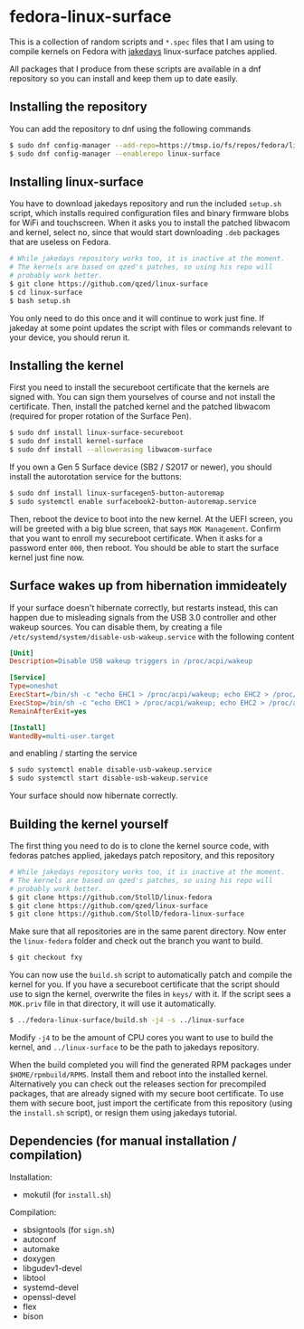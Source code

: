 # fedora-linux-surface
This is a collection of random scripts and `*.spec` files that I am using to
compile kernels on Fedora with [jakedays](https://github.com/jakeday/linux-surface)
linux-surface patches applied.

All packages that I produce from these scripts are available in a dnf
repository so you can install and keep them up to date easily.

## Installing the repository
You can add the repository to dnf using the following commands
```bash
$ sudo dnf config-manager --add-repo=https://tmsp.io/fs/repos/fedora/linux-surface/linux-surface.repo
$ sudo dnf config-manager --enablerepo linux-surface
```

## Installing linux-surface
You have to download jakedays repository and run the included `setup.sh`
script, which installs required configuration files and binary firmware blobs
for WiFi and touchscreen. When it asks you to install the patched libwacom and
kernel, select no, since that would start downloading `.deb` packages that are
useless on Fedora.
```bash
# While jakedays repository works too, it is inactive at the moment.
# The kernels are based on qzed's patches, so using his repo will
# probably work better.
$ git clone https://github.com/qzed/linux-surface
$ cd linux-surface
$ bash setup.sh
```
You only need to do this once and it will continue to work just fine. If
jakeday at some point updates the script with files or commands relevant to
your device, you should rerun it.

## Installing the kernel
First you need to install the secureboot certificate that the kernels are
signed with. You can sign them yourselves of course and not install the
certificate. Then, install the patched kernel and the patched libwacom
(required for proper rotation of the Surface Pen).
```bash
$ sudo dnf install linux-surface-secureboot
$ sudo dnf install kernel-surface
$ sudo dnf install --allowerasing libwacom-surface
```

If you own a Gen 5 Surface device (SB2 / S2017 or newer), you should install
the autorotation service for the buttons:
```bash
$ sudo dnf install linux-surfacegen5-button-autoremap
$ sudo systemctl enable surfacebook2-button-autoremap.service
```

Then, reboot the device to boot into the new kernel. At the UEFI screen, you
will be greeted with a big blue screen, that says `MOK Management`. Confirm
that you want to enroll my secureboot certificate. When it asks for a password
enter `000`, then reboot. You should be able to start the surface kernel just
fine now.

## Surface wakes up from hibernation immideately
If your surface doesn't hibernate correctly, but restarts instead, this can
happen due to misleading signals from the USB 3.0 controller and other wakeup
sources. You can disable them, by creating a file `/etc/systemd/system/disable-usb-wakeup.service`
with the following content
```ini
[Unit]
Description=Disable USB wakeup triggers in /proc/acpi/wakeup

[Service]
Type=oneshot
ExecStart=/bin/sh -c "echo EHC1 > /proc/acpi/wakeup; echo EHC2 > /proc/acpi/wakeup; echo XHC > /proc/acpi/wakeup"
ExecStop=/bin/sh -c "echo EHC1 > /proc/acpi/wakeup; echo EHC2 > /proc/acpi/wakeup; echo XHC > /proc/acpi/wakeup"
RemainAfterExit=yes

[Install]
WantedBy=multi-user.target
```
and enabling / starting the service
```bash
$ sudo systemctl enable disable-usb-wakeup.service
$ sudo systemctl start disable-usb-wakeup.service
```
Your surface should now hibernate correctly.

## Building the kernel yourself
The first thing you need to do is to clone the kernel source code, with fedoras
patches applied, jakedays patch repository, and this repository
```bash
# While jakedays repository works too, it is inactive at the moment.
# The kernels are based on qzed's patches, so using his repo will
# probably work better.
$ git clone https://github.com/StollD/linux-fedora
$ git clone https://github.com/qzed/linux-surface
$ git clone https://github.com/StollD/fedora-linux-surface
```

Make sure that all repositories are in the same parent directory. Now enter the
`linux-fedora` folder and check out the branch you want to build.
```bash
$ git checkout fxy
```

You can now use the `build.sh` script to automatically patch and compile the
kernel for you. If you have a secureboot certificate that the script should use
to sign the kernel, overwrite the files in `keys/` with it. If the script sees
a `MOK.priv` file in that directory, it will use it automatically.
```bash
$ ../fedora-linux-surface/build.sh -j4 -s ../linux-surface
```
Modify `-j4` to be the amount of CPU cores you want to use to build the kernel,
and `../linux-surface` to be the path to jakedays repository.

When the build completed you will find the generated RPM packages under
`$HOME/rpmbuild/RPMS`. Install them and reboot into the installed kernel.
Alternatively you can check out the releases section for precompiled packages,
that are already signed with my secure boot certificate. To use them with
secure boot, just import the certificate from this repository (using the
`install.sh` script), or resign them using jakedays tutorial.

## Dependencies (for manual installation / compilation)
Installation:
* mokutil (for `install.sh`)

Compilation:
* sbsigntools (for `sign.sh`)
* autoconf
* automake
* doxygen
* libgudev1-devel
* libtool
* systemd-devel
* openssl-devel
* flex
* bison
